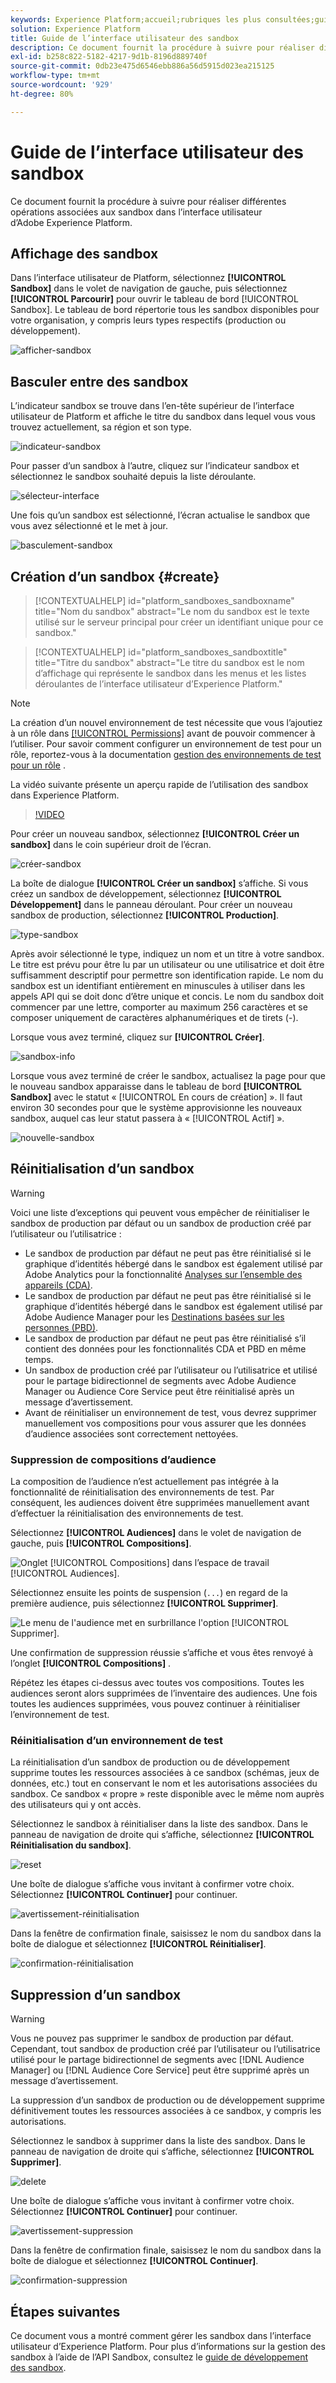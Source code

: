 ```yaml
---
keywords: Experience Platform;accueil;rubriques les plus consultées;guide d’utilisation des sandbox;guide des sandbox
solution: Experience Platform
title: Guide de l’interface utilisateur des sandbox
description: Ce document fournit la procédure à suivre pour réaliser différentes opérations associées aux sandbox dans l’interface utilisateur d’Adobe Experience Platform.
exl-id: b258c822-5182-4217-9d1b-8196d889740f
source-git-commit: 0db23e475d6546ebb886a56d5915d023ea215125
workflow-type: tm+mt
source-wordcount: '929'
ht-degree: 80%

---
```


# Guide de l’interface utilisateur des sandbox

Ce document fournit la procédure à suivre pour réaliser différentes opérations associées aux sandbox dans l’interface utilisateur d’Adobe Experience Platform.

## Affichage des sandbox

Dans l’interface utilisateur de Platform, sélectionnez **[!UICONTROL Sandbox]** dans le volet de navigation de gauche, puis sélectionnez **[!UICONTROL Parcourir]** pour ouvrir le tableau de bord [!UICONTROL Sandbox]. Le tableau de bord répertorie tous les sandbox disponibles pour votre organisation, y compris leurs types respectifs (production ou développement).

![afficher-sandbox](../images/ui/view-sandboxes.png)

## Basculer entre des sandbox

L’indicateur sandbox se trouve dans l’en-tête supérieur de l’interface utilisateur de Platform et affiche le titre du sandbox dans lequel vous vous trouvez actuellement, sa région et son type.

![indicateur-sandbox](../images/ui/sandbox-indicator.png)

Pour passer d’un sandbox à l’autre, cliquez sur l’indicateur sandbox et sélectionnez le sandbox souhaité depuis la liste déroulante.

![sélecteur-interface](../images/ui/switcher-interface.png)

Une fois qu’un sandbox est sélectionné, l’écran actualise le sandbox que vous avez sélectionné et le met à jour.

![basculement-sandbox](../images/ui/sandbox-switched.png)

## Création d’un sandbox {#create}

>[!CONTEXTUALHELP]
>id="platform_sandboxes_sandboxname"
>title="Nom du sandbox"
>abstract="Le nom du sandbox est le texte utilisé sur le serveur principal pour créer un identifiant unique pour ce sandbox."

>[!CONTEXTUALHELP]
>id="platform_sandboxes_sandboxtitle"
>title="Titre du sandbox"
>abstract="Le titre du sandbox est le nom d’affichage qui représente le sandbox dans les menus et les listes déroulantes de l’interface utilisateur d’Experience Platform."

>[!NOTE]
>
>La création d’un nouvel environnement de test nécessite que vous l’ajoutiez à un rôle dans [[!UICONTROL Permissions]](../../access-control/abac/ui/permissions.md) avant de pouvoir commencer à l’utiliser. Pour savoir comment configurer un environnement de test pour un rôle, reportez-vous à la documentation [gestion des environnements de test pour un rôle](../../access-control/abac/ui/permissions.md#managing-sandboxes-for-role) .

La vidéo suivante présente un aperçu rapide de l’utilisation des sandbox dans Experience Platform.

>[!VIDEO](https://video.tv.adobe.com/v/29838/?quality=12&learn=on)

Pour créer un nouveau sandbox, sélectionnez **[!UICONTROL Créer un sandbox]** dans le coin supérieur droit de l’écran.

![créer-sandbox](../images/ui/create-sandbox.png)

La boîte de dialogue **[!UICONTROL Créer un sandbox]** s’affiche. Si vous créez un sandbox de développement, sélectionnez **[!UICONTROL Développement]** dans le panneau déroulant. Pour créer un nouveau sandbox de production, sélectionnez **[!UICONTROL Production]**.

![type-sandbox](../images/ui/sandbox-type.png)

Après avoir sélectionné le type, indiquez un nom et un titre à votre sandbox. Le titre est prévu pour être lu par un utilisateur ou une utilisatrice et doit être suffisamment descriptif pour permettre son identification rapide. Le nom du sandbox est un identifiant entièrement en minuscules à utiliser dans les appels API qui se doit donc d’être unique et concis. Le nom du sandbox doit commencer par une lettre, comporter au maximum 256 caractères et se composer uniquement de caractères alphanumériques et de tirets (-).

Lorsque vous avez terminé, cliquez sur **[!UICONTROL Créer]**.

![sandbox-info](../images/ui/sandbox-info.png)

Lorsque vous avez terminé de créer le sandbox, actualisez la page pour que le nouveau sandbox apparaisse dans le tableau de bord **[!UICONTROL Sandbox]** avec le statut « [!UICONTROL En cours de création] ». Il faut environ 30 secondes pour que le système approvisionne les nouveaux sandbox, auquel cas leur statut passera à « [!UICONTROL Actif] ».

![nouvelle-sandbox](../images/ui/new-sandbox.png)

## Réinitialisation d’un sandbox

>[!WARNING]
>
>Voici une liste d’exceptions qui peuvent vous empêcher de réinitialiser le sandbox de production par défaut ou un sandbox de production créé par l’utilisateur ou l’utilisatrice :
>* Le sandbox de production par défaut ne peut pas être réinitialisé si le graphique d’identités hébergé dans le sandbox est également utilisé par Adobe Analytics pour la fonctionnalité [Analyses sur l’ensemble des appareils (CDA)](https://experienceleague.adobe.com/docs/analytics/components/cda/overview.html?lang=fr).
>* Le sandbox de production par défaut ne peut pas être réinitialisé si le graphique d’identités hébergé dans le sandbox est également utilisé par Adobe Audience Manager pour les [Destinations basées sur les personnes (PBD)](https://experienceleague.adobe.com/docs/audience-manager/user-guide/features/destinations/people-based/people-based-destinations-overview.html?lang=fr).
>* Le sandbox de production par défaut ne peut pas être réinitialisé s’il contient des données pour les fonctionnalités CDA et PBD en même temps.
>* Un sandbox de production créé par l’utilisateur ou l’utilisatrice et utilisé pour le partage bidirectionnel de segments avec Adobe Audience Manager ou Audience Core Service peut être réinitialisé après un message d’avertissement.
>* Avant de réinitialiser un environnement de test, vous devrez supprimer manuellement vos compositions pour vous assurer que les données d’audience associées sont correctement nettoyées.

### Suppression de compositions d’audience

La composition de l’audience n’est actuellement pas intégrée à la fonctionnalité de réinitialisation des environnements de test. Par conséquent, les audiences doivent être supprimées manuellement avant d’effectuer la réinitialisation des environnements de test.

Sélectionnez **[!UICONTROL Audiences]** dans le volet de navigation de gauche, puis **[!UICONTROL Compositions]**.

![Onglet [!UICONTROL Compositions] dans l’espace de travail [!UICONTROL Audiences].](../images/ui/audiences.png)

Sélectionnez ensuite les points de suspension (`...`) en regard de la première audience, puis sélectionnez **[!UICONTROL Supprimer]**.

![Le menu de l&#39;audience met en surbrillance l&#39;option [!UICONTROL Supprimer].](../images/ui/delete-composition.png)

Une confirmation de suppression réussie s’affiche et vous êtes renvoyé à l’onglet **[!UICONTROL Compositions]** .

Répétez les étapes ci-dessus avec toutes vos compositions. Toutes les audiences seront alors supprimées de l’inventaire des audiences. Une fois toutes les audiences supprimées, vous pouvez continuer à réinitialiser l’environnement de test.

### Réinitialisation d’un environnement de test

La réinitialisation d’un sandbox de production ou de développement supprime toutes les ressources associées à ce sandbox (schémas, jeux de données, etc.) tout en conservant le nom et les autorisations associées du sandbox. Ce sandbox « propre » reste disponible avec le même nom auprès des utilisateurs qui y ont accès.

Sélectionnez le sandbox à réinitialiser dans la liste des sandbox. Dans le panneau de navigation de droite qui s’affiche, sélectionnez **[!UICONTROL Réinitialisation du sandbox]**.

![reset](../images/ui/reset.png)

Une boîte de dialogue s’affiche vous invitant à confirmer votre choix. Sélectionnez **[!UICONTROL Continuer]** pour continuer.

![avertissement-réinitialisation](../images/ui/reset-warning.png)

Dans la fenêtre de confirmation finale, saisissez le nom du sandbox dans la boîte de dialogue et sélectionnez **[!UICONTROL Réinitialiser]**.

![confirmation-réinitialisation](../images/ui/reset-confirm.png)

## Suppression d’un sandbox

>[!WARNING]
>
>Vous ne pouvez pas supprimer le sandbox de production par défaut. Cependant, tout sandbox de production créé par l’utilisateur ou l’utilisatrice utilisé pour le partage bidirectionnel de segments avec [!DNL Audience Manager] ou [!DNL Audience Core Service] peut être supprimé après un message d’avertissement.

La suppression d’un sandbox de production ou de développement supprime définitivement toutes les ressources associées à ce sandbox, y compris les autorisations.

Sélectionnez le sandbox à supprimer dans la liste des sandbox. Dans le panneau de navigation de droite qui s’affiche, sélectionnez **[!UICONTROL Supprimer]**.

![delete](../images/ui/delete.png)

Une boîte de dialogue s’affiche vous invitant à confirmer votre choix. Sélectionnez **[!UICONTROL Continuer]** pour continuer.

![avertissement-suppression](../images/ui/delete-warning.png)

Dans la fenêtre de confirmation finale, saisissez le nom du sandbox dans la boîte de dialogue et sélectionnez **[!UICONTROL Continuer]**.

![confirmation-suppression](../images/ui/delete-confirm.png)

## Étapes suivantes

Ce document vous a montré comment gérer les sandbox dans l’interface utilisateur d’Experience Platform. Pour plus d’informations sur la gestion des sandbox à l’aide de l’API Sandbox, consultez le [guide de développement des sandbox](../api/getting-started.md).
